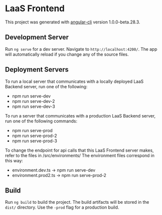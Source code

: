 # LaaS Frontend

This project was generated with [angular-cli](https://github.com/angular/angular-cli) version 1.0.0-beta.28.3.

## Development Server
Run `ng serve` for a dev server. Navigate to `http://localhost:4200/`. The app will automatically reload if you change any of the source files.

## Deployment Servers
To run a local server that communicates with a locally deployed LaaS Backend server, run one of the following:
* npm run serve-dev
* npm run serve-dev-2
* npm run serve-dev-3

To run a server that communicates with a production LaaS Backend server, run one of the following commands:
* npm run serve-prod
* npm run serve-prod-2
* npm run serve-prod-3

To change the endpoint for api calls that this LaaS Frontend server makes, refer to the files in /src/environments/ The environment files correspond in this way:
* environment.dev.ts -> npm run serve-dev
* environment.prod2.ts -> npm run serve-prod-2


## Build

Run `ng build` to build the project. The build artifacts will be stored in the `dist/` directory. Use the `-prod` flag for a production build.
